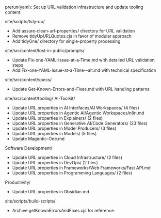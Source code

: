 

prerun(yaml): Set up URL validation infrastructure and update tooling content

site/scripts/tidy-up/
- Add assure-clean-url-properties/ directory for URL validation
- Remove tidyUpURLQuotes.cjs in favor of modular approach
- Add tidyOne/ directory for single-property processing

site/src/content/lost-in-public/prompts/
- Update Fix-one-YAML-Issue-at-a-Time.md with detailed URL validation steps
- Add Fix-one-YAML-Issue-at-a-Time--alt.md with technical specification

site/src/content/specs/
- Update Get-Known-Errors-and-Fixes.md with URL handling patterns

site/src/content/tooling/
AI-Toolkit/
- Update URL properties in AI Interfaces/AI Workspaces/ (4 files)
- Update URL properties in Agentic AI/Agentic Workspaces/n8n.md
- Update URL properties in Explainers/ (2 files)
- Update URL properties in Generative AI/Code Generators/ (23 files)
- Update URL properties in Model Producers/ (3 files)
- Update URL properties in Models/ (5 files)
- Update Magentic-One.md

Software Development/
- Update URL properties in Cloud Infrastructure/ (2 files)
- Update URL properties in DevOps/ (2 files)
- Update URL properties in Frameworks/Web Frameworks/Fast API.md
- Update URL properties in Programming Languages/ (2 files)

Productivity/
- Update URL properties in Obsidian.md

site/scripts/build-scripts/
- Archive getKnownErrorsAndFixes.cjs for reference